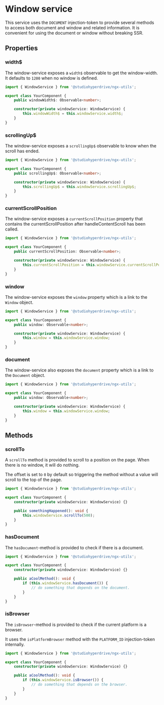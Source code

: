 # Window service

This service uses the `DOCUMENT` injection-token to provide several methods to access both document and window and related information.
It is convenient for using the document or window without breaking SSR.

## Properties

### width$

The window-service exposes a `width$` observable to get the window-width. It defaults to `1200` when no window is defined.

```typescript
import { WindowService } from '@studiohyperdrive/ngx-utils';

export class YourComponent {
	public windowWidth$: Observable<number>;

	constructor(private windowService: WindowService) {
		this.windowWidth$ = this.windowService.width$;
	}
}
```

### scrollingUp$

The window-service exposes a `scrollingUp$` observable to know when the scroll has ended.

```typescript
import { WindowService } from '@studiohyperdrive/ngx-utils';

export class YourComponent {
	public scrollingUp$: Observable<number>;

	constructor(private windowService: WindowService) {
		this.scrollingUp$ = this.windowService.scrollingUp$;
	}
}
```

### currentScrollPosition

The window-service exposes a `currentScrollPosition` property that contains the currentScrollPosition after handleContentScroll has been called.

```typescript
import { WindowService } from '@studiohyperdrive/ngx-utils';

export class YourComponent {
	public currentScrollPosition: Observable<number>;

	constructor(private windowService: WindowService) {
		this.currentScrollPosition = this.windowService.currentScrollPosition;
	}
}
```

### window

The window-service exposes the `window` property which is a link to the `Window` object.

```typescript
import { WindowService } from '@studiohyperdrive/ngx-utils';

export class YourComponent {
	public window: Observable<number>;

	constructor(private windowService: WindowService) {
		this.window = this.windowService.window;
	}
}
```

### document

The window-service also exposes the `document` property which is a link to the `Document` object.

```typescript
import { WindowService } from '@studiohyperdrive/ngx-utils';

export class YourComponent {
	public window: Observable<number>;

	constructor(private windowService: WindowService) {
		this.window = this.windowService.window;
	}
}
```

## Methods

### scrollTo

A `scrollTo` method is provided to scroll to a position on the page. When there is no window, it will do nothing.

The offset is set to `0` by default so triggering the method without a value will scroll to the top of the page.

```typescript
import { WindowService } from '@studiohyperdrive/ngx-utils';

export class YourComponent {
	constructor(private windowService: WindowService) {}

	public somethingHappened(): void {
		this.windowService.scrollTo(500);
	}
}
```

### hasDocument

The `hasDocument`-method is provided to check if there is a document.

```typescript
import { WindowService } from '@studiohyperdrive/ngx-utils';

export class YourComponent {
	constructor(private windowService: WindowService) {}

	public aCoolMethod(): void {
		if (this.windowService.hasDocument()) {
			// do something that depends on the document.
		}
	}
}
```

### isBrowser

The `isBrowser`-method is provided to check if the current platform is a browser.

It uses the `isPlatformBrowser` method with the `PLATFORM_ID` injection-token internally.

```typescript
import { WindowService } from '@studiohyperdrive/ngx-utils';

export class YourComponent {
	constructor(private windowService: WindowService) {}

	public aCoolMethod(): void {
		if (this.windowService.isBrowser()) {
			// do something that depends on the browser.
		}
	}
}
```
